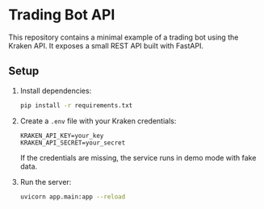 # Trading Bot API

This repository contains a minimal example of a trading bot using the Kraken API.
It exposes a small REST API built with FastAPI.

## Setup

1. Install dependencies:
   ```bash
   pip install -r requirements.txt
   ```

2. Create a `.env` file with your Kraken credentials:
   ```
   KRAKEN_API_KEY=your_key
   KRAKEN_API_SECRET=your_secret
   ```
   If the credentials are missing, the service runs in demo mode with fake data.

3. Run the server:
   ```bash
   uvicorn app.main:app --reload
   ```

